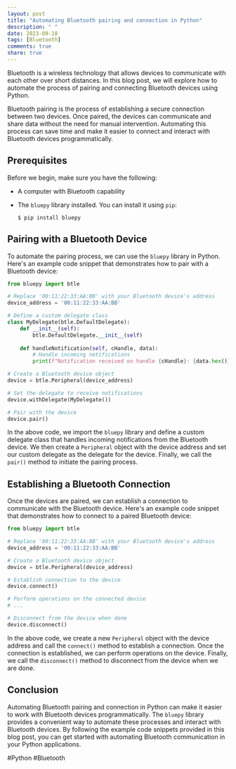 ```yaml
---
layout: post
title: "Automating Bluetooth pairing and connection in Python"
description: " "
date: 2023-09-18
tags: [Bluetooth]
comments: true
share: true
---
```


Bluetooth is a wireless technology that allows devices to communicate with each other over short distances. In this blog post, we will explore how to automate the process of pairing and connecting Bluetooth devices using Python.

Bluetooth pairing is the process of establishing a secure connection between two devices. Once paired, the devices can communicate and share data without the need for manual intervention. Automating this process can save time and make it easier to connect and interact with Bluetooth devices programmatically.

## Prerequisites

Before we begin, make sure you have the following:

- A computer with Bluetooth capability
- The `bluepy` library installed. You can install it using `pip`:

   ```
   $ pip install bluepy
   ```

## Pairing with a Bluetooth Device

To automate the pairing process, we can use the `bluepy` library in Python. Here's an example code snippet that demonstrates how to pair with a Bluetooth device:

```python
from bluepy import btle

# Replace '00:11:22:33:AA:BB' with your Bluetooth device's address
device_address = '00:11:22:33:AA:BB'

# Define a custom delegate class
class MyDelegate(btle.DefaultDelegate):
    def __init__(self):
        btle.DefaultDelegate.__init__(self)
    
    def handleNotification(self, cHandle, data):
        # Handle incoming notifications
        print(f"Notification received on handle {cHandle}: {data.hex()}")

# Create a Bluetooth device object
device = btle.Peripheral(device_address)

# Set the delegate to receive notifications
device.withDelegate(MyDelegate())

# Pair with the device
device.pair()
```

In the above code, we import the `bluepy` library and define a custom delegate class that handles incoming notifications from the Bluetooth device. We then create a `Peripheral` object with the device address and set our custom delegate as the delegate for the device. Finally, we call the `pair()` method to initiate the pairing process.

## Establishing a Bluetooth Connection

Once the devices are paired, we can establish a connection to communicate with the Bluetooth device. Here's an example code snippet that demonstrates how to connect to a paired Bluetooth device:

```python
from bluepy import btle

# Replace '00:11:22:33:AA:BB' with your Bluetooth device's address
device_address = '00:11:22:33:AA:BB'

# Create a Bluetooth device object
device = btle.Peripheral(device_address)

# Establish connection to the device
device.connect()

# Perform operations on the connected device
# ...

# Disconnect from the device when done
device.disconnect()
```

In the above code, we create a new `Peripheral` object with the device address and call the `connect()` method to establish a connection. Once the connection is established, we can perform operations on the device. Finally, we call the `disconnect()` method to disconnect from the device when we are done.

## Conclusion

Automating Bluetooth pairing and connection in Python can make it easier to work with Bluetooth devices programmatically. The `bluepy` library provides a convenient way to automate these processes and interact with Bluetooth devices. By following the example code snippets provided in this blog post, you can get started with automating Bluetooth communication in your Python applications.

#Python #Bluetooth